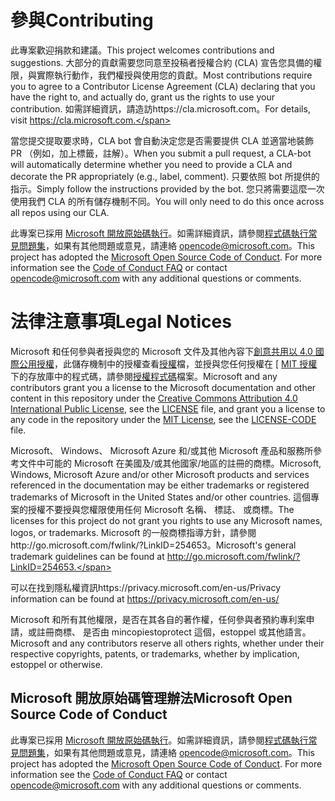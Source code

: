 # <a name="contributing"></a><span data-ttu-id="d5604-101">參與</span><span class="sxs-lookup"><span data-stu-id="d5604-101">Contributing</span></span>

<span data-ttu-id="d5604-102">此專案歡迎捐款和建議。</span><span class="sxs-lookup"><span data-stu-id="d5604-102">This project welcomes contributions and suggestions.</span></span>  <span data-ttu-id="d5604-103">大部分的貢獻需要您同意至投稿者授權合約 (CLA) 宣告您具備的權限，與實際執行動作，我們權授與使用您的貢獻。</span><span class="sxs-lookup"><span data-stu-id="d5604-103">Most contributions require you to agree to a Contributor License Agreement (CLA) declaring that you have the right to, and actually do, grant us the rights to use your contribution.</span></span> <span data-ttu-id="d5604-104">如需詳細資訊，請造訪https://cla.microsoft.com。</span><span class="sxs-lookup"><span data-stu-id="d5604-104">For details, visit https://cla.microsoft.com.</span></span>

<span data-ttu-id="d5604-105">當您提交提取要求時，CLA bot 會自動決定您是否需要提供 CLA 並適當地裝飾 PR （例如，加上標籤，註解）。</span><span class="sxs-lookup"><span data-stu-id="d5604-105">When you submit a pull request, a CLA-bot will automatically determine whether you need to provide a CLA and decorate the PR appropriately (e.g., label, comment).</span></span> <span data-ttu-id="d5604-106">只要依照 bot 所提供的指示。</span><span class="sxs-lookup"><span data-stu-id="d5604-106">Simply follow the instructions provided by the bot.</span></span> <span data-ttu-id="d5604-107">您只將需要這麼一次使用我們 CLA 的所有儲存機制不同。</span><span class="sxs-lookup"><span data-stu-id="d5604-107">You will only need to do this once across all repos using our CLA.</span></span>

<span data-ttu-id="d5604-p103">此專案已採用 [Microsoft 開放原始碼執行](https://opensource.microsoft.com/codeofconduct/)。如需詳細資訊，請參閱[程式碼執行常見問題集](https://opensource.microsoft.com/codeofconduct/faq/)，如果有其他問題或意見，請連絡 [opencode@microsoft.com](mailto:opencode@microsoft.com)。</span><span class="sxs-lookup"><span data-stu-id="d5604-p103">This project has adopted the [Microsoft Open Source Code of Conduct](https://opensource.microsoft.com/codeofconduct/). For more information see the [Code of Conduct FAQ](https://opensource.microsoft.com/codeofconduct/faq/) or contact [opencode@microsoft.com](mailto:opencode@microsoft.com) with any additional questions or comments.</span></span>

# <a name="legal-notices"></a><span data-ttu-id="d5604-110">法律注意事項</span><span class="sxs-lookup"><span data-stu-id="d5604-110">Legal Notices</span></span>

<span data-ttu-id="d5604-111">Microsoft 和任何參與者授與您的 Microsoft 文件及其他內容下[創意共用以 4.0 國際公用授權](https://creativecommons.org/licenses/by/4.0/legalcode)，此儲存機制中的授權查看[授權](LICENSE)檔，並授與您任何授權在 [ [MIT 授權](https://opensource.org/licenses/MIT)下的存放庫中的程式碼，請參閱[授權程式碼](LICENSE-CODE)檔案。</span><span class="sxs-lookup"><span data-stu-id="d5604-111">Microsoft and any contributors grant you a license to the Microsoft documentation and other content in this repository under the [Creative Commons Attribution 4.0 International Public License](https://creativecommons.org/licenses/by/4.0/legalcode), see the [LICENSE](LICENSE) file, and grant you a license to any code in the repository under the [MIT License](https://opensource.org/licenses/MIT), see the [LICENSE-CODE](LICENSE-CODE) file.</span></span>

<span data-ttu-id="d5604-112">Microsoft、 Windows、 Microsoft Azure 和/或其他 Microsoft 產品和服務所參考文件中可能的 Microsoft 在美國及/或其他國家/地區的註冊的商標。</span><span class="sxs-lookup"><span data-stu-id="d5604-112">Microsoft, Windows, Microsoft Azure and/or other Microsoft products and services referenced in the documentation may be either trademarks or registered trademarks of Microsoft in the United States and/or other countries.</span></span>
<span data-ttu-id="d5604-113">這個專案的授權不要授與您權限使用任何 Microsoft 名稱、 標誌、 或商標。</span><span class="sxs-lookup"><span data-stu-id="d5604-113">The licenses for this project do not grant you rights to use any Microsoft names, logos, or trademarks.</span></span>
<span data-ttu-id="d5604-114">Microsoft 的一般商標指導方針，請參閱http://go.microsoft.com/fwlink/?LinkID=254653。</span><span class="sxs-lookup"><span data-stu-id="d5604-114">Microsoft's general trademark guidelines can be found at http://go.microsoft.com/fwlink/?LinkID=254653.</span></span>

<span data-ttu-id="d5604-115">可以在找到隱私權資訊https://privacy.microsoft.com/en-us/</span><span class="sxs-lookup"><span data-stu-id="d5604-115">Privacy information can be found at https://privacy.microsoft.com/en-us/</span></span>

<span data-ttu-id="d5604-116">Microsoft 和所有其他權限，是否在其各自的著作權，任何參與者預約專利案申請，或註冊商標、 是否由 mincopiestoprotect 這個，estoppel 或其他語言。</span><span class="sxs-lookup"><span data-stu-id="d5604-116">Microsoft and any contributors reserve all others rights, whether under their respective copyrights, patents, or trademarks, whether by implication, estoppel or otherwise.</span></span>

## <a name="microsoft-open-source-code-of-conduct"></a><span data-ttu-id="d5604-117">Microsoft 開放原始碼管理辦法</span><span class="sxs-lookup"><span data-stu-id="d5604-117">Microsoft Open Source Code of Conduct</span></span>
<span data-ttu-id="d5604-p105">此專案已採用 [Microsoft 開放原始碼執行](https://opensource.microsoft.com/codeofconduct/)。如需詳細資訊，請參閱[程式碼執行常見問題集](https://opensource.microsoft.com/codeofconduct/faq/)，如果有其他問題或意見，請連絡 [opencode@microsoft.com](mailto:opencode@microsoft.com)。</span><span class="sxs-lookup"><span data-stu-id="d5604-p105">This project has adopted the [Microsoft Open Source Code of Conduct](https://opensource.microsoft.com/codeofconduct/). For more information see the [Code of Conduct FAQ](https://opensource.microsoft.com/codeofconduct/faq/) or contact [opencode@microsoft.com](mailto:opencode@microsoft.com) with any additional questions or comments.</span></span>
